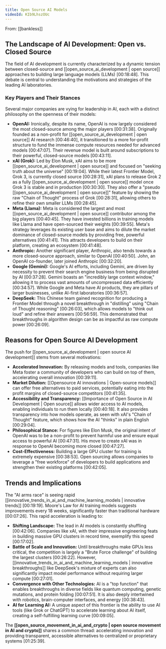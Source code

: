 ```yaml
---
title: Open Source AI Models
videoId: KIb9LhszOUc
---
```


From: [[bankless]] <br/> 

## The Landscape of AI Development: Open vs. Closed Source

The field of AI development is currently characterized by a dynamic tension between closed-source and [[open_source_ai_development | open source]] approaches to building large language models (LLMs) <a class="yt-timestamp" data-t="00:18:48">[00:18:48]</a>. This debate is central to understanding the motivations and strategies of the leading AI laboratories.

### Key Players and Their Stances

Several major companies are vying for leadership in AI, each with a distinct philosophy on the openness of their models:

*   **OpenAI:** Ironically, despite its name, OpenAI is now largely considered the most closed-source among the major players <a class="yt-timestamp" data-t="00:31:38">[00:31:38]</a>. Originally founded as a non-profit for [[open_source_ai_development | open source]] AI research <a class="yt-timestamp" data-t="00:46:40">[00:46:40]</a>, it transitioned to a more for-profit structure to fund the immense compute resources needed for advanced models <a class="yt-timestamp" data-t="00:47:07">[00:47:07]</a>. Their revenue model is built around subscriptions to their powerful, closed-source models <a class="yt-timestamp" data-t="00:43:11">[00:43:11]</a>.
*   **xAI (Grok):** Led by Elon Musk, xAI aims to be more [[open_source_ai_development | open source]] and focused on "seeking truth about the universe" <a class="yt-timestamp" data-t="00:19:04">[00:19:04]</a>. While their latest Frontier Model, Grok 3, is currently closed source <a class="yt-timestamp" data-t="00:28:31">[00:28:31]</a>, xAI plans to release Grok 2 as a fully [[open_source_ai_development | open source]] model once Grok 3 is stable and in production <a class="yt-timestamp" data-t="00:30:30">[00:30:30]</a>. They also offer a "pseudo [[open_source_ai_development | open source]]" feature by showing the raw "Chain of Thought" process of Grok <a class="yt-timestamp" data-t="00:28:31">[00:28:31]</a>, allowing others to refine their own smaller LLMs <a class="yt-timestamp" data-t="00:28:45">[00:28:45]</a>.
*   **Meta (Llama):** Meta is considered the largest and most [[open_source_ai_development | open source]] contributor among the big players <a class="yt-timestamp" data-t="00:40:45">[00:40:45]</a>. They have invested billions in training models like Llama and have open-sourced their weights <a class="yt-timestamp" data-t="00:39:55">[00:39:55]</a>. Meta's strategy leverages its existing user base and aims to dilute the market dominance of closed-source models by providing free, powerful alternatives <a class="yt-timestamp" data-t="00:41:41">[00:41:41]</a>. This attracts developers to build on their platform, creating an ecosystem <a class="yt-timestamp" data-t="00:41:48">[00:41:48]</a>.
*   **Anthropic:** Another significant player, Anthropic, also tends towards a more closed-source approach, similar to OpenAI <a class="yt-timestamp" data-t="00:40:50">[00:40:50]</a>. John, an OpenAI co-founder, later joined Anthropic <a class="yt-timestamp" data-t="00:32:20">[00:32:20]</a>.
*   **Google (Gemini):** Google's AI efforts, including Gemini, are driven by necessity to prevent their search engine business from being disrupted by AI <a class="yt-timestamp" data-t="00:37:28">[00:37:28]</a>. Gemini boasts an "incredibly large context window," allowing it to process vast amounts of uncompressed data efficiently <a class="yt-timestamp" data-t="00:34:57">[00:34:57]</a>. While Google and Meta have AI products, they are pillars of larger businesses, unlike AI-first laboratories <a class="yt-timestamp" data-t="00:36:57">[00:36:57]</a>.
*   **DeepSeek:** This Chinese team gained recognition for producing a Frontier Model through a novel breakthrough in "distilling" using "Chain of Thought reasoning" <a class="yt-timestamp" data-t="00:26:03">[00:26:03]</a>, which allows models to "think out loud" and refine their answers <a class="yt-timestamp" data-t="00:56:59">[00:56:59]</a>. This demonstrated that breakthroughs in algorithm design can be as impactful as raw compute power <a class="yt-timestamp" data-t="00:26:09">[00:26:09]</a>.

## Reasons for Open Source AI Development

The push for [[open_source_ai_development | open source AI development]] stems from several motivations:

*   **Accelerated Innovation:** By releasing models and tools, companies like Meta foster a community of developers who can build on top of them, accelerating overall innovation <a class="yt-timestamp" data-t="00:39:11">[00:39:11]</a>.
*   **Market Dilution:** [[Opensource AI innovations | Open-source models]] can offer free alternatives to paid services, potentially eating into the profit margins of closed-source competitors <a class="yt-timestamp" data-t="00:41:35">[00:41:35]</a>.
*   **Accessibility and Transparency:** [[Importance of Open Source in AI Development | Open source]] allows wider access to AI models, enabling individuals to run them locally <a class="yt-timestamp" data-t="00:40:18">[00:40:18]</a>. It also provides transparency into how models operate, as seen with xAI's "Chain of Thought" feature, which shows how the AI "thinks" in plain English <a class="yt-timestamp" data-t="00:29:04">[00:29:04]</a>.
*   **Philosophical Stance:** For figures like Elon Musk, the original intent of OpenAI was to be a non-profit to prevent harmful use and ensure equal access to powerful AI <a class="yt-timestamp" data-t="00:47:31">[00:47:31]</a>. His move to create xAI was in response to OpenAI becoming more closed <a class="yt-timestamp" data-t="00:47:27">[00:47:27]</a>.
*   **Cost-Effectiveness:** Building a large GPU cluster for training is extremely expensive <a class="yt-timestamp" data-t="00:38:53">[00:38:53]</a>. Open sourcing allows companies to leverage a "free workforce" of developers to build applications and strengthen their existing platforms <a class="yt-timestamp" data-t="00:42:05">[00:42:05]</a>.

## Trends and Implications

The "AI arms race" is seeing rapid [[innovative_trends_in_ai_and_machine_learning_models | innovative trends]] <a class="yt-timestamp" data-t="00:19:19">[00:19:19]</a>. Moore's Law for AI training models suggests improvements every 18 weeks, significantly faster than traditional hardware <a class="yt-timestamp" data-t="00:07:26">[00:07:26]</a>. This rapid acceleration is leading to:

*   **Shifting Landscape:** The lead in AI models is constantly shuffling <a class="yt-timestamp" data-t="00:42:06">[00:42:06]</a>. Companies like xAI, with their impressive engineering feats in building massive GPU clusters in record time, exemplify this speed <a class="yt-timestamp" data-t="00:17:02">[00:17:02]</a>.
*   **Battle of Scale and Innovation:** Until breakthroughs make GPUs less critical, the competition is largely a "Brute Force challenge" of building the largest clusters <a class="yt-timestamp" data-t="00:26:22">[00:26:22]</a>. However, [[innovative_trends_in_ai_and_machine_learning_models | innovative breakthroughs]] like DeepSeek's mixture of experts can also significantly impact model performance without requiring larger compute <a class="yt-timestamp" data-t="00:27:01">[00:27:01]</a>.
*   **Convergence with Other Technologies:** AI is a "top function" that enables breakthroughs in diverse fields like quantum computing, genetic mutations, and protein folding <a class="yt-timestamp" data-t="00:07:51">[00:07:51]</a>. It is also deeply intertwined with robotics, brain-computer interfaces, and energy <a class="yt-timestamp" data-t="00:38:43">[00:38:43]</a>.
*   **AI for Learning AI:** A unique aspect of this frontier is the ability to use AI tools (like Grok or ChatGPT) to accelerate learning about AI itself, creating a self-fulfilling learning curve <a class="yt-timestamp" data-t="00:09:05">[00:09:05]</a>.

The **[[open_source_movement_in_ai_and_crypto | open source movement in AI and crypto]]** shares a common thread: accelerating innovation and providing transparent, accessible alternatives to centralized or proprietary systems <a class="yt-timestamp" data-t="01:25:39">[01:25:39]</a>.